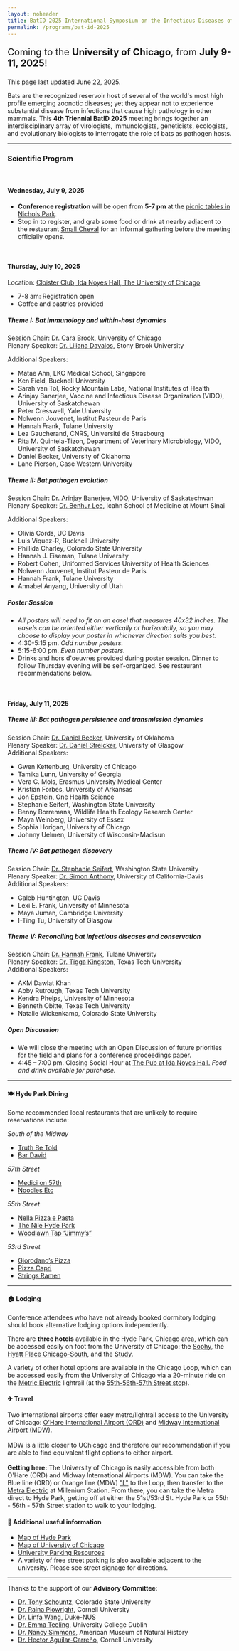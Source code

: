 ```yaml
---
layout: noheader
title: BatID 2025-International Symposium on the Infectious Diseases of Bats
permalink: /programs/bat-id-2025
---
```

<!--
<br>
<h4>Coming to the <strong>University of Chicago, July 9-11, 2025</strong>!</h4>
-->


<div class="bs-callout bs-callout-info">
<p style="font-size: 1.5em;">Coming to the <strong>University of Chicago</strong>, from <strong>July 9-11, 2025</strong>!</p>
<p>This page last updated June 22, 2025.</p>
</div>

Bats are the recognized reservoir host of several of the world's most high profile emerging zoonotic diseases; yet they appear not to experience substantial disease from infections that cause high pathology in other mammals. This <strong>4th Triennial BatID 2025</strong> meeting brings together an interdisciplinary array of virologists, immunologists, geneticists, ecologists, and evolutionary biologists to interrogate the role of bats as pathogen hosts.

<hr />


<h3>Scientific Program</h3>

<br> 

<h4>Wednesday, July 9, 2025</h4>
<ul>
<li> <strong>Conference registration</strong> will be open from <strong> 5-7 pm </strong> at the <a href="https://www.google.com/maps/place/1307+E+53rd+St,+Chicago,+IL+60615/@41.799341,-87.5972069,17z/data=!3m1!4b1!4m6!3m5!1s0x880e296bee15aceb:0x51a737579e5622b3!8m2!3d41.799337!4d-87.594632!16s%2Fg%2F11rg62wy11?entry=tts&g_ep=EgoyMDI1MDYxNy4wIPu8ASoASAFQAw%3D%3D&skid=7168e7bd-e286-4ec5-bbaf-c860106ffab6">picnic tables in Nichols Park</a>.</li>
<li> Stop in to register, and grab some food or drink at nearby adjacent to the restaurant <a href="https://smallcheval.com/locations/hyde-park">Small Cheval</a> for an informal gathering before the meeting officially opens.</li>
</ul>

<br>

<h4>Thursday, July 10, 2025</h4>

Location: <a href="https://maps.app.goo.gl/mG31rWwLbS1QTfwZ7"> Cloister Club, Ida Noyes Hall, The University of Chicago </a>
<ul>
<li> 7-8 am: Registration open </li>
<li> Coffee and pastries provided </li>
</ul>

<h5>Theme I: Bat immunology and within-host dynamics</h6>

Session Chair: <a href="https://brooklab.org">Dr. Cara Brook</a>, University of Chicago<br />
Plenary Speaker: <a href="https://lmdavalos.github.io">Dr. Liliana Davalos</a>, Stony Brook University<br />

Additional Speakers:
<ul>
<li> Matae Ahn, LKC Medical School, Singapore </li>
<li> Ken Field, Bucknell University </li>
<li> Sarah van Tol, Rocky Mountain Labs, National Institutes of Health </li>
<li> Arinjay Banerjee, Vaccine and Infectious Disease Organization (VIDO), University of Saskatchewan </li>
<li> Peter Cresswell, Yale University </li>
<li> Nolwenn Jouvenet, Institut Pasteur de Paris</li>
<li> Hannah Frank, Tulane University </li>
<li> Lea Gaucherand, CNRS, Université de Strasbourg </li>
<li> Rita M. Quintela-Tizon, Department of Veterinary Microbiology, VIDO, University of Saskatchewan</li>
<li> Daniel Becker, University of Oklahoma </li>
<li> Lane Pierson, Case Western University </li>
</ul>

<h5>Theme II: Bat pathogen evolution</h6>

Session Chair:  <a href="https://banerjeelab.ca">Dr. Arinjay Banerjee</a>, VIDO, University of Saskatechwan<br />
Plenary Speaker: <a href="https://leelabvirus.host/about">Dr. Benhur Lee</a>, Icahn School of Medicine at Mount Sinai<br />

Additional Speakers:
<ul>
<li> Olivia Cords, UC Davis </li>
<li> Luis Viquez-R, Bucknell University </li>
<li> Phillida Charley, Colorado State University </li>
<li> Hannah J. Eiseman, Tulane University </li>
<li> Robert Cohen, Uniformed Services University of Health Sciences </li>
<li> Nolwenn Jouvenet, Institut Pasteur de Paris</li>
<li> Hannah Frank, Tulane University </li>
<li> Annabel Anyang, University of Utah </li>
</ul>


<h5>Poster Session</h6>

<ul>
<li> <em> All posters will need to fit on an easel that measures 40x32 inches. The easels can be oriented either vertically or horizontally, so you may choose to display your poster in whichever direction suits you best. </em> </li>  
<li> 4:30-5:15 pm. <em> Odd number posters. </em> </li>
<li> 5:15-6:00 pm. <em> Even number posters. </em> </li>
<li> Drinks and hors d'oeuvres provided during poster session. Dinner to follow Thursday evening will be self-organized. See restaurant recommendations below. </li>
</ul>


<br>
<h4>Friday, July 11, 2025</h4>

<h5>Theme III: Bat pathogen persistence and transmission dynamics</h6>

Session Chair: <a href="http://beckerlab.weebly.com">Dr. Daniel Becker</a>, University of Oklahoma<br />
Plenary Speaker: <a href="https://streickerlab.com">Dr. Daniel Streicker</a>, University of Glasgow <br />
Additional Speakers:
<ul>
<li> Gwen Kettenburg, University of Chicago </li>
<li> Tamika Lunn, University of Georgia </li>
<li> Vera C. Mols, Erasmus University Medical Center </li>
<li> Kristian Forbes, University of Arkansas </li>
<li> Jon Epstein, One Health Science </li>
<li> Stephanie Seifert, Washington State University</li>
<li> Benny Borremans, Wildlife Health Ecology Research Center </li>
<li> Maya Weinberg, University of Essex  </li>
<li> Sophia Horigan, University of Chicago  </li>
<li> Johnny Uelmen, University of Wisconsin-Madisun  </li>
</ul>

<h5>Theme IV: Bat pathogen discovery</h6>

Session Chair: <a href="https://labs.wsu.edu/mezap/">Dr. Stephanie Seifert</a>, Washington State University <br />
Plenary Speaker: <a href="https://anthonylab.vetmed.ucdavis.edu">Dr. Simon Anthony</a>, University of California-Davis <br />
Additional Speakers:

<ul>
<li> Caleb Huntington, UC Davis </li>
<li> Lexi E. Frank, University of Minnesota </li>
<li> Maya Juman, Cambridge University  </li>
<li> I-Ting Tu, University of Glasgow </li>
</ul>


<h5>Theme V: Reconciling bat infectious diseases and conservation</h6>

Session Chair: <a href="https://www.hkfrank.com">Dr. Hannah Frank</a>, Tulane University <br>
Plenary Speaker: <a href="https://kingstonlab.org/people/tigga-kingston/">Dr. Tigga Kingston</a>, Texas Tech University<br />
Additional Speakers:

<ul>
<li> AKM Dawlat Khan </li>
<li> Abby Rutrough, Texas Tech University </li>
<li> Kendra Phelps, University of Minnesota </li>
<li> Benneth Obitte, Texas Tech University </li>
<li> Natalie Wickenkamp, Colorado State University </li>
</ul>


<h5>Open Discussion</h6>
<ul>
<li> We will close the meeting with an Open Discussion of future priorities for the field and plans for a conference proceedings paper. </li>
<li> 4:45 – 7:00 pm. Closing Social Hour at <a href="https://uofcpub.com">The Pub at Ida Noyes Hall.</a> <em> Food and drink available for purchase. </em> </li>
</ul>


<hr />

<h4>🍽 Hyde Park Dining </h5>
Some recommended local restaurants that are unlikely to require reservations include: <br>

<em> South of the Midway</em>
<ul>
<li> <a href="https://www.truthbetoldtavern.com">Truth Be Told</a> <br /> </li>
<li> <a href="https://bardavid.uchicago.edu">Bar David</a> <br /> </li>
</ul>

<em> 57th Street</em>
<ul>
<li> <a href="https://www.truthbetoldtavern.com">Medici on 57th</a> <br /> </li>
<li> <a href="https://bardavid.uchicago.edu">Noodles Etc</a> <br /> </li>
</ul>

<em> 55th Street</em>
<ul>
<li> <a href="https://nellachicago.com">Nella Pizza e Pasta</a> <br /> </li>
<li> <a href="https://www.nilehydepark.com">The Nile Hyde Park</a> <br /> </li>
<li> <a href="https://chibarproject.com/reviews/woodlawntap/">Woodlawn Tap “Jimmy’s”</a> <br /> </li>
</ul>


<em> 53rd Street</em>
<ul>
<li> <a href="https://giordanos.com/locations/hyde-park/">Giorodano’s Pizza</a> <br /> </li>
<li> <a href="https://www.pizzacapri.com/hyde-park/">Pizza Capri</a> <br /> </li>
<li> <a href="https://www.stringsramen.com">Strings Ramen</a> <br /> </li>
</ul>


<hr />

<h4>&#127968; Lodging </h5>

Conference attendees who have not already booked dormitory lodging should book alternative lodging options independently.

There are <strong>three hotels</strong> available in the Hyde Park, Chicago area, which can be accessed easily on foot from the University of Chicago: the <a href="https://sophyhotel.com/">Sophy</a>, the <a href="https://www.hyatt.com/hyatt-place/en-US/chizu-hyatt-place-chicago-south-university-medical-center">Hyatt Place Chicago-South</a>, and the <a href="https://www.thestudyatuniversityofchicago.com">Study</a>.

A variety of other hotel options are available in the Chicago Loop, which can be accessed easily from the University of Chicago via a 20-minute ride on the <a href="https://ridertools.metrarail.com">Metric Electric</a> lightrail (at the <a href="https://metra.com/train-lines/stations/55th-56th-57th-street">55th-56th-57th Street stop</a>).
<br>
<h4> &#9992; Travel</h5>
Two international airports offer easy metro/lightrail access to the University of Chicago: <a href="https://www.flychicago.com/ohare/home/pages/default.aspx">O'Hare International Airport (ORD)</a> and <a href="https://www.flychicago.com/midway/home/pages/default.aspx">Midway International Airport (MDW)</a>.
<br>
<br>
MDW is a little closer to UChicago and therefore our recommendation if you are able to find equivalent flight options to either airport.
<br>
<br>
<strong>Getting here:</strong> The University of Chicago is easily accessible from both O'Hare (ORD) and Midway International Airports (MDW). You can take the Blue line (ORD) or Orange line (MDW) <a href= "https://www.transitchicago.com/assets/1/6/ctamap_Lsystem.png">"L"</a> to the Loop, then transfer to the <a href="https://metra.com/train-lines/me"> Metra Electric</a> at Millenium Station. From there, you can take the Metra direct to Hyde Park, getting off at either the 51st/53rd St. Hyde Park or 55th - 56th - 57th Street station to walk to your lodging.

<br>
<h4> 📝 Additional useful information</h3>
<ul> 
<li> <a href="https://www.google.com/maps/place/Hyde+Park,+Chicago,+IL/data=!4m2!3m1!1s0x880e2912ce6f7027:0xc0cfb5545d4a37b2?sa=X&ved=1t:242&ictx=111">Map of Hyde Park</a> </li>
<li> <a href="https://bpb-us-w2.wpmucdn.com/voices.uchicago.edu/dist/7/4088/files/2025/01/UC_11x17-Print-Directory-Map_2024.pdf"> Map of University of Chicago </a> </li>
<li> <a href="https://safety-security.uchicago.edu/transportation/driving-parking/visitor-parking"> University Parking Resources</a> </li>
      <li> A variety of free street parking is also available adjacent to the university. Please see street signage for directions.</li>
</ul>


<hr />

Thanks to the support of our <strong>Advisory Committee</strong>:
<ul>
<li><a href="https://labs.vetmedbiosci.colostate.edu/schountz/">Dr. Tony Schountz</a>, Colorado State University</li>
<li><a href="https://plowrightlab.org">Dr. Raina Plowright</a>, Cornell University</li>
<li><a href="https://frick.eeb.ucsc.edu">Dr. Linfa Wang</a>, Duke-NUS</li>
<li><a href="https://people.ucd.ie/emma.teeling">Dr. Emma Teeling</a>, University College Dublin</li>
<li><a href="https://www.amnh.org/research/staff-directory/nancy-b-simmons">Dr. Nancy Simmons</a>, American Museum of Natural History</li>
<li><a href="https://sites.google.com/view/aguilarlab/home">Dr. Hector Aguilar-Carreño</a>, Cornell University</li>
</ul>



<!--

<p style="font-size: 1.5em;"><strong><a href="https://airtable.com/appdHarZm5kC7Fkqf/pag1tw65yNV2QcS2a/form">Scholarship requests</a></strong> for registration fee waivers and travel support are due by February 28!</p> 


<div class="bs-callout bs-callout-info">
<p style="font-size: 1.5em;"><strong><a href="https://ti.to/batid-2025/conference-registration">Conference registration</a></strong> is now open through April 15!</p> 
<p style="font-size: 1.5em;"><strong><a href="https://ti.to/batid-2025/dormitory-lodging">Dormitory lodging</a></strong> is available to reserve through April 15!</p>
<br />

<p>This page last updated March 17, 2025.</p>
</div>



<h3>Logistics</h3>

<h5>📝 Abstracts</h5>


<strong>February 1, 2025</strong>: Abstract submissions open for talks and posters.<br />
<strong>March 15, 2025</strong>: Abstract submissions close<br />


 <strong>Abstract</strong> submissions are now closed. <br />
 <strong>Abstract submissions </strong> are now closed, and applicants have been notified of their status. <br />
 <em> We will post the symposium schedule in June 2025.</em> 

<h5>💸 Scholarships</h5>
<strong>Applications for registration fee waivers</strong> and <strong>travel scholarships</strong> are now closed, and applicants have been notified of their status. <br />
<em>We are working with scholarship applicants to arrange conference attendence.</em> 

<!--

<h5>💸 Scholarships</h5>
Registration fee waivers and travel scholarships will be made available! <br />
Preference will be given to early career researchers (students, postdocs, junior faculty) from underserved populations (low- and middle- income countries and/or underrepresented minority backgrounds), though all are welcome to apply. 
<br />

<strong>February 1, 2025</strong>: Scholarship applications open.<br />
<strong>February 28, 2025</strong>: Scholarship applications close.<br />

<h5> 🎟️ Registration </h5>
Registration for <strong>BatID 2025</strong> is now closed. 


<strong>February 24, 2025</strong>: Registration is open for BatID 2025! 
<br />
Register for a <strong>conference ticket <a href="https://ti.to/batid-2025/conference-registration">here</a> by April 15, 2025</strong>.<br />


<em>Registration fees are as follows:</em>

<ul>
<li>Faculty/Industry/Government Scientists/Media: $300</li>
<li>Postdocs: $200</li>
<li>Students (graduate and undergraduate): $150</li>
</ul>


<div class="bs-callout bs-callout-info">
<p>Stay tuned for more updates in the days ahead!</p>
</div>

-->